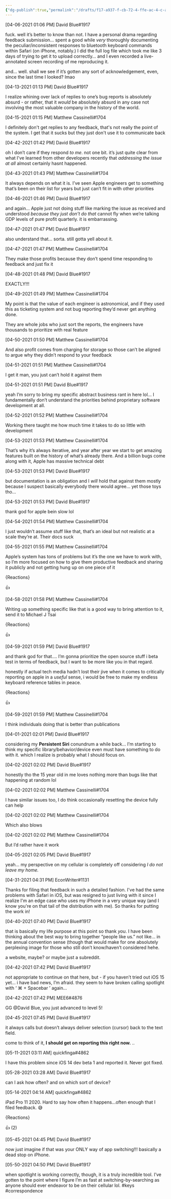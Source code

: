 ```yaml
---
{"dg-publish":true,"permalink":"/drafts/f17-a937-f-cb-72-4-ffe-ac-4-c-a41-b90363401/","dgHomeLink":true,"dgPassFrontmatter":false}
---
```


[04-06-2021 01:06 PM] David Blue#1917

fuck. well it’s better to know than not. I have a personal drama regarding feedback submission… spent a good while *very* thoroughly documenting the peculiar/inconsistent responses to bluetooth keyboard commands within Safari (on iPhone, notably.) I did the full log file which took me like 3 days of trying to get it to upload correctly… and I even recorded a live-annotated screen recording of me reproducing it. 

and… well. shall we see if it’s gotten any sort of acknowledgement, even, since the last time I looked? lmao





[04-13-2021 01:13 PM] David Blue#1917

I realize whining over lack of replies to one’s bug reports is absolutely absurd - or rather, that it *would* be absolutely absurd in any case not involving the most valuable company in the history of the world.





[04-15-2021 01:15 PM] Matthew Cassinelli#1704

I definitely don't get replies to any feedback, that's not really the point of the system. I get that it sucks but they just don't use it to communicate back





[04-42-2021 01:42 PM] David Blue#1917

oh I don’t care if they respond *to me*. not one bit. it’s just quite clear from what I’ve learned from other developers recently that *addressing the issue at all* almost certainly hasnt happened.





[04-43-2021 01:43 PM] Matthew Cassinelli#1704

It always depends on what it is. I’ve seen Apple engineers get to something that’s been on their list for years but just can’t fit in with other priorities





[04-46-2021 01:46 PM] David Blue#1917

and again… Apple just not doing stuff like marking the issue as received and understood *because they just don’t do that* cannot fly when we’re talking GDP levels of pure profit quarterly. it is embarrassing.





[04-47-2021 01:47 PM] David Blue#1917

also understand that… sorta. still gotta yell about it.





[04-47-2021 01:47 PM] Matthew Cassinelli#1704

They make those profits because they don’t spend time responding to feedback and just fix it





[04-48-2021 01:48 PM] David Blue#1917

EXACTLY!!!





[04-49-2021 01:49 PM] Matthew Cassinelli#1704

My point is that the value of each engineer is astronomical, and if they used this as ticketing system and not bug reporting they’d never get anything done.

They are whole jobs who just sort the reports, the engineers have thousands to prioritize with real feature





[04-50-2021 01:50 PM] Matthew Cassinelli#1704

And also profit comes from charging for storage so those can’t be aligned to argue why they didn’t respond to your feedback





[04-51-2021 01:51 PM] Matthew Cassinelli#1704

I get it man, you just can’t hold it against them





[04-51-2021 01:51 PM] David Blue#1917

yeah I’m sorry to bring my specific abstract business rant in here lol… I fundamentally don’t understand the priorities behind proprietary software development at all.





[04-52-2021 01:52 PM] Matthew Cassinelli#1704

Working there taught me how much time it takes to do so little with development





[04-53-2021 01:53 PM] Matthew Cassinelli#1704

That’s why it’s always iterative, and year after year we start to get amazing features built on the history of what’s already there. And a billion bugs come along with it, Apple has massive technical debt





[04-53-2021 01:53 PM] David Blue#1917

but documentation is an obligation and I *will* hold that against them mostly because I suspect basically everybody there would agree… yet those toys tho…





[04-53-2021 01:53 PM] David Blue#1917

thank god for apple bein slow lol





[04-54-2021 01:54 PM] Matthew Cassinelli#1704

I just wouldn’t assume stuff like that, that’s an ideal but not realistic at a scale they’re at. Their docs suck





[04-55-2021 01:55 PM] Matthew Cassinelli#1704

Apple’s system has tons of problems but it’s the one we have to work with, so I’m more focused on how to give them productive feedback and sharing it publicly and not getting hung up on one piece of it



{Reactions}

👍 



[04-58-2021 01:58 PM] Matthew Cassinelli#1704

Writing up something specific like that is a good way to bring attention to it, send it to Michael J Tsai



{Reactions}

👍 



[04-59-2021 01:59 PM] David Blue#1917

and thank god for that…. I’m gonna prioritize the open source stuff i beta test in terms of feedback, but I want to be more like you in that regard. 

honestly if actual tech media hadn’t lost their jive when it comes to critically reporting on apple in a *useful* sense, i would be free to make my endless keyboard reference tables in peace.



{Reactions}

👍 



[04-59-2021 01:59 PM] Matthew Cassinelli#1704

I think individuals doing that is better than publications





[04-01-2021 02:01 PM] David Blue#1917

considering my **Persistent Siri** conundrum a while back… I’m starting to think my specific library/behavior/device even must have something to do with it. which I realize is probably what I should focus on.





[04-02-2021 02:02 PM] David Blue#1917

honestly tho the 15 year old in me loves nothing more than bugs like that happening at random lol





[04-02-2021 02:02 PM] Matthew Cassinelli#1704

I have similar issues too, I do think occasionally resetting the device fully can help





[04-02-2021 02:02 PM] Matthew Cassinelli#1704

Which also blows





[04-02-2021 02:02 PM] Matthew Cassinelli#1704

But I’d rather have it work





[04-05-2021 02:05 PM] David Blue#1917

yeah… my perspective on my cellular is completely off considering *I do not leave my home.*





[04-31-2021 04:31 PM] EconWriter#1131

Thanks for filing that feedback in such a detailed fashion. I've had the same problems with Safari in iOS, but was resigned to just living with it since I realize I'm an edge case who uses my iPhone in a very unique way (and I know you're on that tail of the distribution with me). So thanks for putting the work in!





[04-40-2021 07:40 PM] David Blue#1917

that is basically my life purpose at this point so thank *you*. I have been thinking about the best way to bring together “people like us.” not like… in the annual convention sense (though that would make for one absolutely perplexing image for those who still don’t know/haven’t considered hehe.

a website, maybe? or maybe just a subreddit.





[04-42-2021 07:42 PM] David Blue#1917

not appropriate to continue on that here, but - if you haven’t tried out iOS 15 yet… i have bad news, I’m afraid. they seem to have broken calling spotlight with ‘ ⌘ + Spacebar ’ again…





[04-42-2021 07:42 PM] MEE6#4876

GG @David Blue, you just advanced to level 5!





[04-45-2021 07:45 PM] David Blue#1917

it always calls but doesn’t always deliver selection (cursor) back to the text field.

come to think of it, **I should get on reporting this right now.** ..





[05-11-2021 03:11 AM] quickfinga#4862

I have this problem since iOS 14 dev beta 1 and reported it. Never got fixed.





[05-28-2021 03:28 AM] David Blue#1917

can I ask how often? and on which sort of device?





[05-14-2021 04:14 AM] quickfinga#4862

iPad Pro 11 2020. Hard to say how often it happens…often enough that I filed feedback. 😅



{Reactions}

👍 (2) 



[05-45-2021 04:45 PM] David Blue#1917

now just imagine if that was your ONLY way of app switching!!! basically a dead stop on iPhone.





[05-50-2021 04:50 PM] David Blue#1917

when spotlight is working correctly, though, it is a truly incredible tool. I’ve gotten to the point where I figure I’m as fast at switching-by-searching as anyone should ever endeavor to be on their cellular lol.
#keys #correspondence
